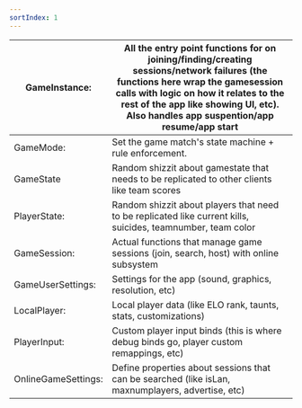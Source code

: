 ```yaml
---
sortIndex: 1
---
```


<table><thead><tr class="header"><th>GameInstance:</th><th>All the entry point functions for on joining/finding/creating sessions/network failures (the functions here wrap the gamesession calls with logic on how it relates to the rest of the app like showing UI, etc). Also handles app suspention/app resume/app start</th></tr></thead><tbody><tr class="odd"><td>GameMode:</td><td>Set the game match's state machine + rule enforcement.</td></tr><tr class="even"><td>GameState</td><td>Random shizzit about gamestate that needs to be replicated to other clients like team scores</td></tr><tr class="odd"><td>PlayerState:</td><td>Random shizzit about players that need to be replicated like current kills, suicides, teamnumber, team color</td></tr><tr class="even"><td>GameSession:</td><td>Actual functions that manage game sessions (join, search, host) with online subsystem</td></tr><tr class="odd"><td>GameUserSettings:</td><td>Settings for the app (sound, graphics, resolution, etc)</td></tr><tr class="even"><td>LocalPlayer:</td><td>Local player data (like ELO rank, taunts, stats, customizations)</td></tr><tr class="odd"><td>PlayerInput:</td><td>Custom player input binds (this is where debug binds go, player custom remappings, etc)</td></tr><tr class="even"><td>OnlineGameSettings:</td><td>Define properties about sessions that can be searched (like isLan, maxnumplayers, advertise, etc)</td></tr></tbody></table>
